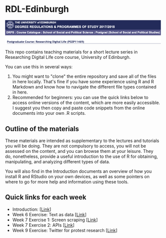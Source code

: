 # RDL-Edinburgh

![Alt Text](coursebanner.png)

This repo contains teaching materials for a short lecture series in Researching Digital Life core course, University of Edinburgh. 

You can use this in several ways:

1. You might want to "clone" the entire repository and save all of the files in here locally. That's fine if you have some experience using R and R Markdown and know how to navigate the different file types contained in here. 
2. Recommended for beginners: you can use the quick links below to access online versions of the content, which are more easily accessible. I suggest you then copy and paste code snippets from the online documents into your own .R scripts.

## Outline of the materials

These materials are intended as supplementary to the lectures and tutorials you will be doing. They are not compulsory to access, you will not be assessed on the content, and you can browse them at your leisure. They do, nonetheless, provide a useful introduction to the use of R for obtaining, manipulating, and analyzing different types of data. 

You will also find in the Introduction documents an overview of how you install R and RStudio on your own devices, as well as some pointers on where to go for more help and information using these tools.

## Quick links for each week

- Introduction: \[[Link](https://raw.githack.com/cjbarrie/RDL-Ed/main/01-intro/01-intro.html)\]
- Week 6 Exercise: Text as data \[[Link](https://raw.githack.com/cjbarrie/RDL-Ed/main/02-text-as-data/02-week6.html)\]
- Week 7 Exercise 1: Screen scraping \[[Link](https://raw.githack.com/cjbarrie/RDL-Ed/main/03-screenscrape-apis/03-week7.html)\]
- Week 7 Exercise 2: APIs \[[Link](https://raw.githack.com/cjbarrie/RDL-Ed/main/03-screenscrape-apis/03-week7-2.html)\]
- Week 9 Exercise: Twitter for protest research \[[Link](https://raw.githack.com/cjbarrie/RDL-Ed/main/04-protest-digital/04-week9.html)\]
